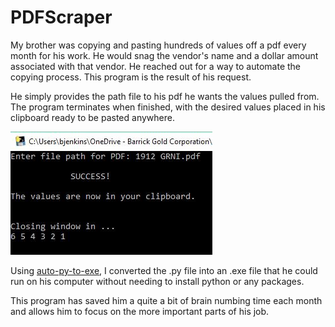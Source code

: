 # PDFScraper
My brother was copying and pasting hundreds of values off a pdf every month for his work. He would snag the vendor's name and a dollar amount associated with that vendor. He reached out for a way to automate the copying process. This program is the result of his request.

He simply provides the path file to his pdf he wants the values pulled from. The program terminates when finished, with the desired values placed in his clipboard ready to be pasted anywhere. 

<img src="Pdf Scraper/Image/PDFScraper%20Image.png">

Using [auto-py-to-exe](https://pypi.org/project/auto-py-to-exe/), I converted the .py file into an .exe file that he could run on his computer without needing to install python or any packages. 

This program has saved him a quite a bit of brain numbing time each month and allows him to focus on the more important parts of his job.
